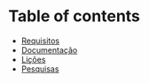 # Table of contents

* [Requisitos](README.md)
* [Documentação](documentacao.md)
* [Lições](licoes.md)
* [Pesquisas](pesquisas.md)
